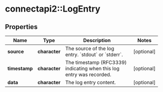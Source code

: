 # connectapi2::LogEntry


## Properties
Name | Type | Description | Notes
------------ | ------------- | ------------- | -------------
**source** | **character** | The source of the log entry. &#x60;stdout&#x60; or &#x60;stderr&#x60;. | [optional] 
**timestamp** | **character** | The timestamp (RFC3339) indicating when this log entry was recorded. | [optional] 
**data** | **character** | The log entry content. | [optional] 


